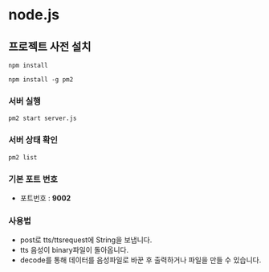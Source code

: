 # node.js

## 프로젝트 사전 설치

```
npm install
```

```
npm install -g pm2
```

### 서버 실행

```
pm2 start server.js
```

### 서버 상태 확인

```
pm2 list
```

### 기본 포트 번호

- 포트번호 : **9002**

### 사용법

- post로 tts/ttsrequest에 String을 보냅니다.
- tts 음성이 binary파일이 돌아옵니다.
- decode를 통해 데이터를 음성파일로 바꾼 후 출력하거나 파일을 만들 수 있습니다.
